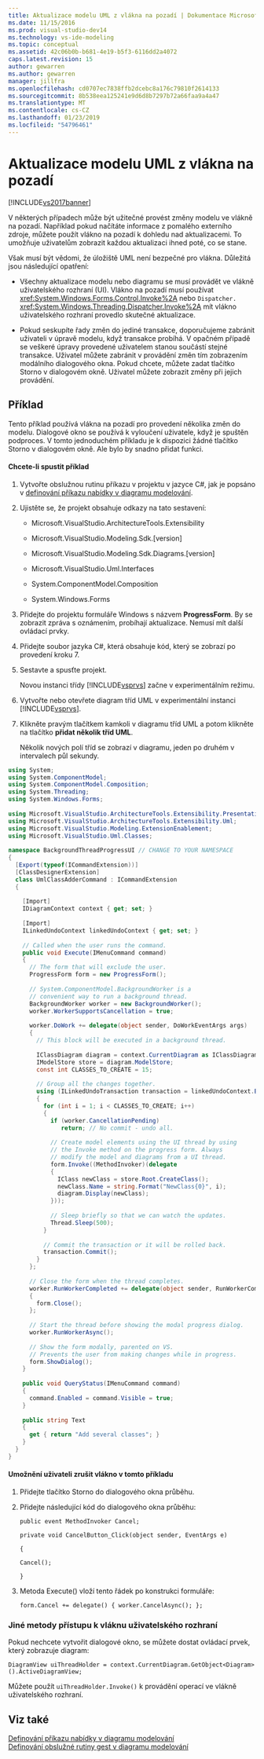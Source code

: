 ```yaml
---
title: Aktualizace modelu UML z vlákna na pozadí | Dokumentace Microsoftu
ms.date: 11/15/2016
ms.prod: visual-studio-dev14
ms.technology: vs-ide-modeling
ms.topic: conceptual
ms.assetid: 42c06b0b-b681-4e19-b5f3-6116dd2a4072
caps.latest.revision: 15
author: gewarren
ms.author: gewarren
manager: jillfra
ms.openlocfilehash: cd0707ec7838ffb2dcebc8a176c79810f2614133
ms.sourcegitcommit: 8b538eea125241e9d6d8b7297b72a66faa9a4a47
ms.translationtype: MT
ms.contentlocale: cs-CZ
ms.lasthandoff: 01/23/2019
ms.locfileid: "54796461"
---
```

# <a name="update-a-uml-model-from-a-background-thread"></a>Aktualizace modelu UML z vlákna na pozadí
[!INCLUDE[vs2017banner](../includes/vs2017banner.md)]

V některých případech může být užitečné provést změny modelu ve vlákně na pozadí. Například pokud načítáte informace z pomalého externího zdroje, můžete použít vlákno na pozadí k dohledu nad aktualizacemi. To umožňuje uživatelům zobrazit každou aktualizaci ihned poté, co se stane.  
  
 Však musí být vědomi, že úložiště UML není bezpečné pro vlákna. Důležitá jsou následující opatření:  
  
-   Všechny aktualizace modelu nebo diagramu se musí provádět ve vlákně uživatelského rozhraní (UI). Vlákno na pozadí musí používat <xref:System.Windows.Forms.Control.Invoke%2A> nebo `Dispatcher.` <xref:System.Windows.Threading.Dispatcher.Invoke%2A> mít vlákno uživatelského rozhraní provedlo skutečné aktualizace.  
  
-   Pokud seskupíte řady změn do jediné transakce, doporučujeme zabránit uživateli v úpravě modelu, když transakce probíhá. V opačném případě se veškeré úpravy provedené uživatelem stanou součástí stejné transakce. Uživatel můžete zabránit v provádění změn tím zobrazením modálního dialogového okna. Pokud chcete, můžete zadat tlačítko Storno v dialogovém okně. Uživatel můžete zobrazit změny při jejich provádění.  
  
## <a name="example"></a>Příklad  
 Tento příklad používá vlákna na pozadí pro provedení několika změn do modelu. Dialogové okno se používá k vyloučení uživatele, když je spuštěn podproces. V tomto jednoduchém příkladu je k dispozici žádné tlačítko Storno v dialogovém okně. Ale bylo by snadno přidat funkci.  
  
#### <a name="to-run-the-example"></a>Chcete-li spustit příklad  
  
1. Vytvořte obslužnou rutinu příkazu v projektu v jazyce C#, jak je popsáno v [definování příkazu nabídky v diagramu modelování](../modeling/define-a-menu-command-on-a-modeling-diagram.md).  
  
2. Ujistěte se, že projekt obsahuje odkazy na tato sestavení:  
  
   -   Microsoft.VisualStudio.ArchitectureTools.Extensibility  
  
   -   Microsoft.VisualStudio.Modeling.Sdk.[version]  
  
   -   Microsoft.VisualStudio.Modeling.Sdk.Diagrams.[version]  
  
   -   Microsoft.VisualStudio.Uml.Interfaces  
  
   -   System.ComponentModel.Composition  
  
   -   System.Windows.Forms  
  
3. Přidejte do projektu formuláře Windows s názvem **ProgressForm**. By se zobrazit zpráva s oznámením, probíhají aktualizace. Nemusí mít další ovládací prvky.  
  
4. Přidejte soubor jazyka C#, která obsahuje kód, který se zobrazí po provedení kroku 7.  
  
5. Sestavte a spusťte projekt.  
  
    Novou instanci třídy [!INCLUDE[vsprvs](../includes/vsprvs-md.md)] začne v experimentálním režimu.  
  
6. Vytvořte nebo otevřete diagram tříd UML v experimentální instanci [!INCLUDE[vsprvs](../includes/vsprvs-md.md)].  
  
7. Klikněte pravým tlačítkem kamkoli v diagramu tříd UML a potom klikněte na tlačítko **přidat několik tříd UML**.  
  
   Několik nových polí tříd se zobrazí v diagramu, jeden po druhém v intervalech půl sekundy.  
  
```csharp  
using System;  
using System.ComponentModel;  
using System.ComponentModel.Composition;  
using System.Threading;  
using System.Windows.Forms;  
  
using Microsoft.VisualStudio.ArchitectureTools.Extensibility.Presentation;  
using Microsoft.VisualStudio.ArchitectureTools.Extensibility.Uml;  
using Microsoft.VisualStudio.Modeling.ExtensionEnablement;  
using Microsoft.VisualStudio.Uml.Classes;  
  
namespace BackgroundThreadProgressUI // CHANGE TO YOUR NAMESPACE  
{  
  [Export(typeof(ICommandExtension))]  
  [ClassDesignerExtension]  
  class UmlClassAdderCommand : ICommandExtension  
  {  
  
    [Import]  
    IDiagramContext context { get; set; }  
  
    [Import]  
    ILinkedUndoContext linkedUndoContext { get; set; }  
  
    // Called when the user runs the command.  
    public void Execute(IMenuCommand command)  
    {  
      // The form that will exclude the user.  
      ProgressForm form = new ProgressForm();  
  
      // System.ComponentModel.BackgroundWorker is a  
      // convenient way to run a background thread.  
      BackgroundWorker worker = new BackgroundWorker();  
      worker.WorkerSupportsCancellation = true;  
  
      worker.DoWork += delegate(object sender, DoWorkEventArgs args)  
      {  
        // This block will be executed in a background thread.  
  
        IClassDiagram diagram = context.CurrentDiagram as IClassDiagram;  
        IModelStore store = diagram.ModelStore;  
        const int CLASSES_TO_CREATE = 15;  
  
        // Group all the changes together.  
        using (ILinkedUndoTransaction transaction = linkedUndoContext.BeginTransaction("Background Updates"))  
        {  
          for (int i = 1; i < CLASSES_TO_CREATE; i++)  
          {  
            if (worker.CancellationPending)   
               return; // No commit - undo all.  
  
            // Create model elements using the UI thread by using  
            // the Invoke method on the progress form. Always   
            // modify the model and diagrams from a UI thread.  
            form.Invoke((MethodInvoker)(delegate  
            {  
              IClass newClass = store.Root.CreateClass();  
              newClass.Name = string.Format("NewClass{0}", i);  
              diagram.Display(newClass);  
            }));  
  
            // Sleep briefly so that we can watch the updates.  
            Thread.Sleep(500);  
          }  
  
          // Commit the transaction or it will be rolled back.  
          transaction.Commit();  
        }  
      };  
  
      // Close the form when the thread completes.  
      worker.RunWorkerCompleted += delegate(object sender, RunWorkerCompletedEventArgs args)  
      {  
        form.Close();  
      };  
  
      // Start the thread before showing the modal progress dialog.  
      worker.RunWorkerAsync();  
  
      // Show the form modally, parented on VS.  
      // Prevents the user from making changes while in progress.  
      form.ShowDialog();  
    }  
  
    public void QueryStatus(IMenuCommand command)  
    {  
      command.Enabled = command.Visible = true;  
    }  
  
    public string Text  
    {  
      get { return "Add several classes"; }  
    }  
  }  
}  
```  
  
#### <a name="to-allow-the-user-to-cancel-the-thread-in-the-example"></a>Umožnění uživateli zrušit vlákno v tomto příkladu  
  
1.  Přidejte tlačítko Storno do dialogového okna průběhu.  
  
2.  Přidejte následující kód do dialogového okna průběhu:  
  
     `public event MethodInvoker Cancel;`  
  
     `private void CancelButton_Click(object sender, EventArgs e)`  
  
     `{`  
  
     `Cancel();`  
  
     `}`  
  
3.  Metoda Execute() vloží tento řádek po konstrukci formuláře:  
  
     `form.Cancel += delegate() { worker.CancelAsync(); };`  
  
### <a name="other-methods-of-accessing-the-ui-thread"></a>Jiné metody přístupu k vláknu uživatelského rozhraní  
 Pokud nechcete vytvořit dialogové okno, se můžete dostat ovládací prvek, který zobrazuje diagram:  
  
 `DiagramView uiThreadHolder = context.CurrentDiagram.GetObject<Diagram>().ActiveDiagramView;`  
  
 Můžete použít `uiThreadHolder.Invoke()` k provádění operací ve vlákně uživatelského rozhraní.  
  
## <a name="see-also"></a>Viz také  
 [Definování příkazu nabídky v diagramu modelování](../modeling/define-a-menu-command-on-a-modeling-diagram.md)   
 [Definování obslužné rutiny gest v diagramu modelování](../modeling/define-a-gesture-handler-on-a-modeling-diagram.md)

